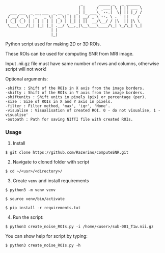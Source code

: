 ```
                                 _       _____ _   _ ______ 
                                | |     /  ___| \ | || ___ \
  ___ ___  _ __ ___  _ __  _   _| |_ ___\ `--.|  \| || |_/ /
 / __/ _ \| '_ ` _ \| '_ \| | | | __/ _ \`--. \ . ` ||    / 
| (_| (_) | | | | | | |_) | |_| | ||  __/\__/ / |\  || |\ \ 
 \___\___/|_| |_| |_| .__/ \__,_|\__\___\____/\_| \_/\_| \_|
                    | |                                     
                    |_|    
```
Python script used for making 2D or 3D ROIs.

These ROIs can be used for computing SNR from MRI image.

Input .nii.gz file must have same number of rows and columns, otherwise
script will not work!

Optional arguments:

    -shiftx : Shift of the ROIs in X axis from the image borders.
    -shifty : Shift of the ROIs in Y axis from the image borders.
    -shiftunits : Shift units in pixels (pix) or percentage (per).
    -size : Size of ROIs in X and Y axis in pixels.
    -filter : Filter method, 'max', 'iqr', 'None'.
    -visualise : Visualisation of created ROI. 0 - do not visualise, 1 - visualise'
    -outpath : Path for saving NIfTI file with created ROIs.

### Usage

1. Install

```shell
$ git clone https://github.com/Razerino/computeSNR.git
```

2. Navigate to cloned folder with script

```shell
$ cd ~/<usr>/<directory>/
```

3. Create `venv` and install requirements

```shell
$ python3 -m venv venv

$ source venv/bin/activate

$ pip install -r requirements.txt
```

4. Run the script:

```shell
$ python3 create_noise_ROIs.py -i /home/<user>/sub-001_T1w.nii.gz
```

You can show help for script by typing:

```shell
$ python3 create_noise_ROIs.py -h
```